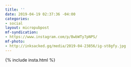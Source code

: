 ```yaml
---
title: ''
date: 2019-04-19 02:37:36 -04:00
categories:
- social
layout: micropubpost
mf-syndication:
- https://www.instagram.com/p/BwbWTy7pNPS/
mf-photo:
- http://inksacked.gq/media/2019-04-23856/ig-st8gfy.jpg
---
```


{% include insta.html %}